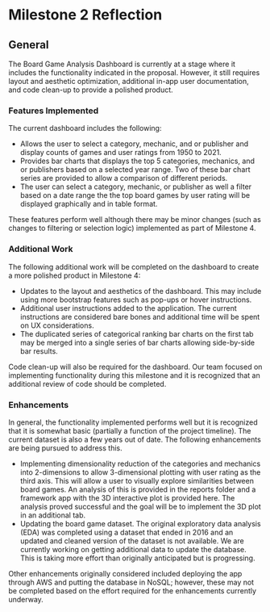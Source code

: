 # Milestone 2 Reflection

## General

The Board Game Analysis Dashboard is currently at a stage where it includes the functionality indicated in the proposal. However, it still requires layout and aesthetic optimization, additional in-app user documentation, and code clean-up to provide a polished product.

### Features Implemented

The current dashboard includes the following:

- Allows the user to select a category, mechanic, and or publisher and display counts of games and user ratings from 1950 to 2021.
- Provides bar charts that displays the top 5 categories, mechanics, and or publishers based on a selected year range. Two of these bar chart series are provided to allow a comparison of different periods.
- The user can select a category, mechanic, or publisher as well a filter based on a date range the the top board games by user rating will be displayed graphically and in table format.

These features perform well although there may be minor changes (such as changes to filtering or selection logic) implemented as part of Milestone 4.

### Additional Work

The following additional work will be completed on the dashboard to create a more polished product in Milestone 4:

- Updates to the layout and aesthetics of the dashboard. This may include using more bootstrap features such as pop-ups or hover instructions.
- Additional user instructions added to the application. The current instructions are considered bare bones and additional time will be spent on UX considerations.
- The duplicated series of categorical ranking bar charts on the first tab may be merged into a single series of bar charts allowing side-by-side bar results.

Code clean-up will also be required for the dashboard. Our team focused on implementing functionality during this milestone and it is recognized that an additional review of code should be completed.

### Enhancements

In general, the functionality implemented performs well but it is recognized that it is somewhat basic (partially a function of the project timeline). The current dataset is also a few years out of date. The following enhancements are being pursued to address this.

- Implementing dimensionality reduction of the categories and mechanics into 2-dimensions to allow 3-dimensional plotting with user rating as the third axis. This will allow a user to visually explore similarities between board games. An analysis of this is provided in the reports folder and a framework app with the 3D interactive plot is provided here. The analysis proved successful and the goal will be to implement the 3D plot in an additional tab.
- Updating the board game dataset. The original exploratory data analysis (EDA) was completed using a dataset that ended in 2016 and an updated and cleaned version of the dataset is not available. We are currently working on getting additional data to update the database. This is taking more effort than originally anticipated but is progressing.

Other enhancements originally considered included deploying the app through AWS and putting the database in NoSQL; however, these may not be completed based on the effort required for the enhancements currently underway.
